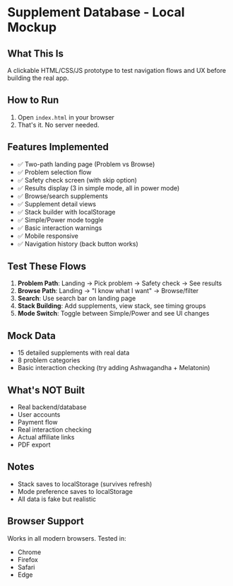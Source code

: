 # Supplement Database - Local Mockup

## What This Is
A clickable HTML/CSS/JS prototype to test navigation flows and UX before building the real app.

## How to Run
1. Open `index.html` in your browser
2. That's it. No server needed.

## Features Implemented
- ✅ Two-path landing page (Problem vs Browse)
- ✅ Problem selection flow
- ✅ Safety check screen (with skip option)
- ✅ Results display (3 in simple mode, all in power mode)
- ✅ Browse/search supplements
- ✅ Supplement detail views
- ✅ Stack builder with localStorage
- ✅ Simple/Power mode toggle
- ✅ Basic interaction warnings
- ✅ Mobile responsive
- ✅ Navigation history (back button works)

## Test These Flows
1. **Problem Path**: Landing → Pick problem → Safety check → See results
2. **Browse Path**: Landing → "I know what I want" → Browse/filter
3. **Search**: Use search bar on landing page
4. **Stack Building**: Add supplements, view stack, see timing groups
5. **Mode Switch**: Toggle between Simple/Power and see UI changes

## Mock Data
- 15 detailed supplements with real data
- 8 problem categories
- Basic interaction checking (try adding Ashwagandha + Melatonin)

## What's NOT Built
- Real backend/database
- User accounts
- Payment flow
- Real interaction checking
- Actual affiliate links
- PDF export

## Notes
- Stack saves to localStorage (survives refresh)
- Mode preference saves to localStorage
- All data is fake but realistic

## Browser Support
Works in all modern browsers. Tested in:
- Chrome
- Firefox  
- Safari
- Edge